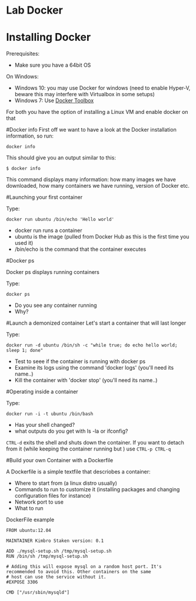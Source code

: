 # Lab Docker


# Installing Docker
Prerequisites:
* Make sure you have a 64bit OS

On Windows:
* Windows 10: you may use Docker for windows (need to enable Hyper-V, beware this may interfere with Virtualbox in some setups)
* Windows 7: Use [Docker Toolbox](https://www.docker.com/toolbox) 

For both you have the option of installing a Linux VM and enable docker on that

#Docker info
First off we want to have a look at the Docker installation information, so run:

`docker info`

This should give you an output similar to this:

```
$ docker info
```

This command displays many information: how many images we have downloaded,  how many containers we have running, version of Docker etc.

#Launching your first container

Type:
```
docker run ubuntu /bin/echo 'Hello world'
```

* docker run runs a container
* ubuntu is the image (pulled from Docker Hub as this is the first time you used it)
* /bin/echo is the command that the container executes

#Docker ps

Docker ps displays running containers

Type:
```
docker ps
```

* Do you see any container running
* Why?


#Launch a demonized container
Let's start a container that will last longer

Type:
```
docker run -d ubuntu /bin/sh -c "while true; do echo hello world; sleep 1; done"
```

* Test to seee if the container is running with docker ps
* Examine its logs using the command 'docker logs' (you'll need its name..)
* Kill the container with 'docker stop' (you'll need its name..)

#Operating inside a container

Type:
```
docker run -i -t ubuntu /bin/bash
```

* Has your shell changed?
* what outputs do you get with ls -la or ifconfig?

`CTRL-d` exits the shell and shuts down the container. If you want to detach from it (while keeping the container running but ) use `CTRL-p CTRL-q`


#Build your own Container with a Dockerfile

A Dockerfile is  a simple textfile that descriobes a container:
* Where to start from (a linux distro usually)
* Commands to run to customize it (installing packages and changing configuration files for instance)
* Network port to use 
* What to run

DockerFile example

```
FROM ubuntu:12.04

MAINTAINER Kimbro Staken version: 0.1

ADD ./mysql-setup.sh /tmp/mysql-setup.sh
RUN /bin/sh /tmp/mysql-setup.sh

# Adding this will expose mysql on a random host port. It's recommended to avoid this. Other containers on the same 
# host can use the service without it.
#EXPOSE 3306

CMD ["/usr/sbin/mysqld"]
```
